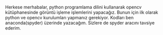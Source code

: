 Herkese merhabalar, python programlama dilini kullanarak opencv kütüphanesinde görüntü işleme işlemlerini yapacağız. Bunun için ilk olarak python ve opencv kurulumları yapmanız gerekiyor. Kodları ben anaconda(spyder) üzerinde yazacağım. Sizlere de spyder aracını tavsiye ederim.
